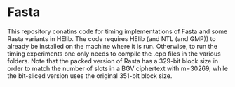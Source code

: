# Fasta
This repository conatins code for timing implementations of Fasta and some Rasta variants in HElib.  The code requires HElib (and NTL (and GMP)) to already be installed on the machine where it is run.  Otherwise, to run the timing experiments one only needs to compile the .cpp files in the various folders.  Note that the packed version of Rasta has a 329-bit block size in order to match the number of slots in a BGV ciphertext with m=30269, while the bit-sliced version uses the original 351-bit block size.
